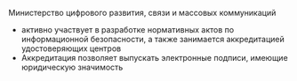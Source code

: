 Министерство цифрового развития, связи и массовых коммуникаций
- активно участвует в разработке нормативных актов по информационной безопасности, а также занимается аккредитацией удостоверяющих центров
- Аккредитация позволяет выпускать электронные подписи, имеющие юридическую значимость
